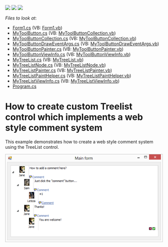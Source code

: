 <!-- default badges list -->
![](https://img.shields.io/endpoint?url=https://codecentral.devexpress.com/api/v1/VersionRange/128637403/11.1.7%2B)
[![](https://img.shields.io/badge/Open_in_DevExpress_Support_Center-FF7200?style=flat-square&logo=DevExpress&logoColor=white)](https://supportcenter.devexpress.com/ticket/details/E3520)
[![](https://img.shields.io/badge/📖_How_to_use_DevExpress_Examples-e9f6fc?style=flat-square)](https://docs.devexpress.com/GeneralInformation/403183)
<!-- default badges end -->
<!-- default file list -->
*Files to look at*:

* [Form1.cs](./CS/TestMyTreeListForum/Form1.cs) (VB: [Form1.vb](./VB/TestMyTreeListForum/Form1.vb))
* [MyToolButton.cs](./CS/TestMyTreeListForum/MyToolButton.cs) (VB: [MyToolButtonCollection.vb](./VB/TestMyTreeListForum/MyToolButtonCollection.vb))
* [MyToolButtonCollection.cs](./CS/TestMyTreeListForum/MyToolButtonCollection.cs) (VB: [MyToolButtonCollection.vb](./VB/TestMyTreeListForum/MyToolButtonCollection.vb))
* [MyToolButtonDrawEventArgs.cs](./CS/TestMyTreeListForum/MyToolButtonDrawEventArgs.cs) (VB: [MyToolButtonDrawEventArgs.vb](./VB/TestMyTreeListForum/MyToolButtonDrawEventArgs.vb))
* [MyToolButtonPainter.cs](./CS/TestMyTreeListForum/MyToolButtonPainter.cs) (VB: [MyToolButtonPainter.vb](./VB/TestMyTreeListForum/MyToolButtonPainter.vb))
* [MyToolButtonViewInfo.cs](./CS/TestMyTreeListForum/MyToolButtonViewInfo.cs) (VB: [MyToolButtonViewInfo.vb](./VB/TestMyTreeListForum/MyToolButtonViewInfo.vb))
* [MyTreeList.cs](./CS/TestMyTreeListForum/MyTreeList.cs) (VB: [MyTreeList.vb](./VB/TestMyTreeListForum/MyTreeList.vb))
* [MyTreeListNode.cs](./CS/TestMyTreeListForum/MyTreeListNode.cs) (VB: [MyTreeListNode.vb](./VB/TestMyTreeListForum/MyTreeListNode.vb))
* [MyTreeListPainter.cs](./CS/TestMyTreeListForum/MyTreeListPainter.cs) (VB: [MyTreeListPainter.vb](./VB/TestMyTreeListForum/MyTreeListPainter.vb))
* [MyTreeListPaintHelper.cs](./CS/TestMyTreeListForum/MyTreeListPaintHelper.cs) (VB: [MyTreeListPaintHelper.vb](./VB/TestMyTreeListForum/MyTreeListPaintHelper.vb))
* [MyTreeListViewInfo.cs](./CS/TestMyTreeListForum/MyTreeListViewInfo.cs) (VB: [MyTreeListViewInfo.vb](./VB/TestMyTreeListForum/MyTreeListViewInfo.vb))
* [Program.cs](./CS/TestMyTreeListForum/Program.cs)
<!-- default file list end -->
# How to create custom Treelist control which implements a web style comment system


<p>This example demonstrates how to create a web style comment system using the TreeList control.</p><p><img src="https://raw.githubusercontent.com/DevExpress-Examples/how-to-create-custom-treelist-control-which-implements-a-web-style-comment-system-e3520/11.1.7+/media/f70dc361-50d8-435d-b1e5-9d6389bc22af.png"></p>

<br/>


